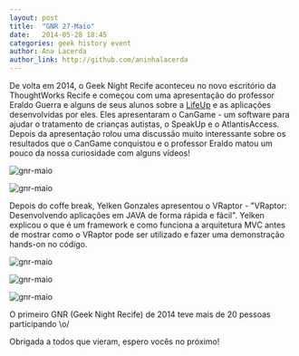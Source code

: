 ```yaml
---
layout: post
title:  "GNR 27-Maio"
date:   2014-05-28 18:45
categories: geek history event
author: Ana Lacerda
author_link: http://github.com/aninhalacerda
---
```


De volta em 2014, o Geek Night Recife aconteceu no novo escritório da ThoughtWorks Recife e começou com uma apresentação do professor Eraldo Guerra e alguns de seus alunos sobre a [LifeUp](http://www.lifeupbrasil.com.br/) e as aplicações desenvolvidas por eles. Eles apresentaram o CanGame - um software para ajudar o tratamento de crianças autistas, o SpeakUp e o AtlantisAccess. Depois da apresentação rolou uma discussão muito interessante sobre os resultados que o CanGame conquistou e o professor Eraldo matou um pouco da nossa curiosidade com alguns vídeos!


<!--more-->

![gnr-maio]({{site.baseurl}}/images/maio/gnr-maio01.jpg)

![gnr-maio]({{site.baseurl}}/images/maio/gnr-maio02.jpg)

Depois do coffe break, Yelken Gonzales apresentou o VRaptor - "VRaptor: Desenvolvendo aplicações em JAVA de forma rápida e fácil". Yelken explicou o que é um framework e como funciona a arquitetura MVC antes de mostrar como o VRaptor pode ser utilizado e fazer uma demonstração hands-on no código.

![gnr-maio]({{site.baseurl}}/images/maio/gnr-maio03.jpg)

![gnr-maio]({{site.baseurl}}/images/maio/gnr-maio04.jpg)

![gnr-maio]({{site.baseurl}}/images/maio/gnr-maio05.jpg)

O primeiro GNR (Geek Night Recife) de 2014 teve mais de 20 pessoas participando \o/

Obrigada a todos que vieram, espero vocês no próximo!